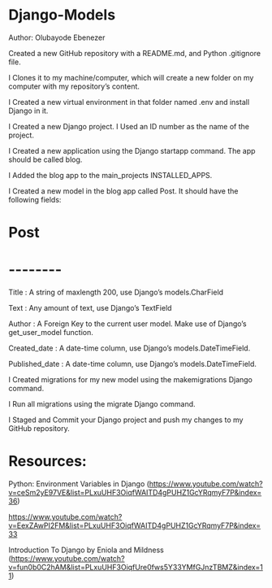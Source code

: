 # Django-Models

Author: Olubayode Ebenezer

Created a new GitHub repository with a README.md, and Python .gitignore file.

I Clones it to my machine/computer, which will create a new folder on my computer with my repository’s content.

I Created a new virtual environment in that folder named .env and install Django in it.

I Created a new Django project.  I Used  an ID number  as the name of the project.

I Created a new application using the Django startapp command. The app should be called blog.

I Added  the blog app to the main_projects INSTALLED_APPS.


 I Created a new model in the blog app called Post. It should have the following fields:


# Post
# --------

Title : A string of maxlength 200, use Django’s models.CharField

 Text : Any amount of text, use Django’s TextField

 Author : A Foreign Key to the current user model. Make use of Django’s get_user_model function.

 Created_date : A date-time column, use Django’s models.DateTimeField. 

 Published_date : A date-time column, use Django’s models.DateTimeField. 

 

I Created migrations for my new model using the makemigrations Django command. 

I Run all migrations using the migrate Django command.

I Staged and Commit your Django project and push my changes to my GitHub repository.

# Resources:

Python: Environment Variables in Django (https://www.youtube.com/watch?v=ceSm2yE97VE&list=PLxuUHF3OiqfWAITD4gPUHZ1GcYRqmyF7P&index=36)

https://www.youtube.com/watch?v=EexZAwPI2FM&list=PLxuUHF3OiqfWAITD4gPUHZ1GcYRqmyF7P&index=33 

Introduction To Django by Eniola and Mildness (https://www.youtube.com/watch?v=fun0b0C2hAM&list=PLxuUHF3OiqfUre0fws5Y33YMfGJnzTBMZ&index=11)
